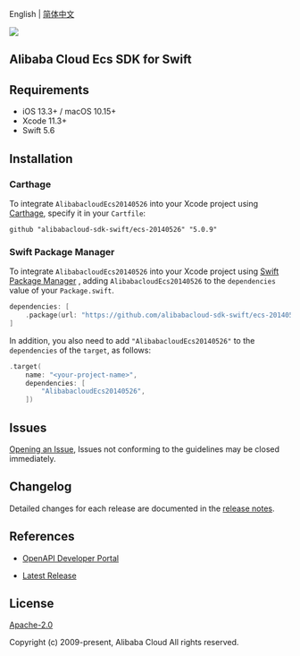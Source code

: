 English | [简体中文](README-CN.md)

![](https://aliyunsdk-pages.alicdn.com/icons/AlibabaCloud.svg)

## Alibaba Cloud Ecs SDK for Swift

## Requirements

- iOS 13.3+ / macOS 10.15+
- Xcode 11.3+
- Swift 5.6

## Installation

### Carthage

To integrate `AlibabacloudEcs20140526` into your Xcode project using [Carthage](https://github.com/Carthage/Carthage), specify it in your `Cartfile`:

```ogdl
github "alibabacloud-sdk-swift/ecs-20140526" "5.0.9"
```

### Swift Package Manager

To integrate `AlibabacloudEcs20140526` into your Xcode project using [Swift Package Manager](https://swift.org/package-manager/) , adding `AlibabacloudEcs20140526` to the `dependencies` value of your `Package.swift`.

```swift
dependencies: [
    .package(url: "https://github.com/alibabacloud-sdk-swift/ecs-20140526.git", from: "5.0.9")
]
```

In addition, you also need to add `"AlibabacloudEcs20140526"` to the `dependencies` of the `target`, as follows:

```swift
.target(
    name: "<your-project-name>",
    dependencies: [
        "AlibabacloudEcs20140526",
    ])
```

## Issues

[Opening an Issue](https://github.com/alibabacloud-sdk-swift/ecs-20140526/issues/new), Issues not conforming to the guidelines may be closed immediately.

## Changelog

Detailed changes for each release are documented in the [release notes](./ChangeLog.txt).

## References

* [OpenAPI Developer Portal](https://next.api.alibabacloud.com/home)
- [Latest Release](https://github.com/alibabacloud-sdk-swift/ecs-20140526)

## License

[Apache-2.0](http://www.apache.org/licenses/LICENSE-2.0)

Copyright (c) 2009-present, Alibaba Cloud All rights reserved.
